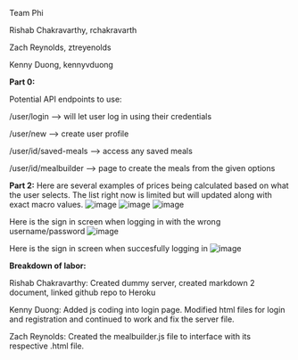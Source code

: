 Team Phi

Rishab Chakravarthy, rchakravarth

Zach Reynolds, ztreyenolds

Kenny Duong, kennyvduong

**Part 0:**

Potential API endpoints to use:

/user/login --> will let user log in using their credentials

/user/new --> create user profile 

/user/id/saved-meals --> access any saved meals

/user/id/mealbuilder --> page to create the meals from the given options

**Part 2:**
Here are several examples of prices being calculated based on what the user selects. The list right now is limited but will 
updated along with exact macro values.
![image](https://user-images.githubusercontent.com/60271599/140627615-9b37c957-7ddc-4883-be51-088f552edfc1.png)
![image](https://user-images.githubusercontent.com/60271599/140628601-da3ae609-e339-4f9a-a2f2-d528aadc3580.png)
![image](https://user-images.githubusercontent.com/60271599/140628518-db9dd630-56c7-471a-8e68-a7d0649e210f.png)

Here is the sign in screen when logging in with the wrong username/password
![image](https://user-images.githubusercontent.com/60271599/140628731-56805873-929a-4e4f-89f4-66cb6bd1ec10.png)

Here is the sign in screen when succesfully logging in
![image](https://user-images.githubusercontent.com/60271599/140628821-4373dcb8-9fa1-4fa3-bc0c-367ca1557679.png)


**Breakdown of labor:**

Rishab Chakravarthy: Created dummy server, created markdown 2 document, linked github repo to Heroku

Kenny Duong: Added js coding into login page.  Modified html files for login and registration and continued to work and fix the server file. 

Zach Reynolds: Created the mealbuilder.js file to interface with its respective .html file.
